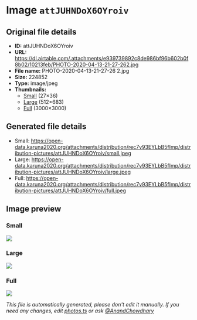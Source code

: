 # Image `attJUHNDoX6OYroiv`

## Original file details

- **ID:** attJUHNDoX6OYroiv
- **URL:** https://dl.airtable.com/.attachments/e939739892c8de986bf96b602b0f8b02/10213feb/PHOTO-2020-04-13-21-27-262.jpg
- **File name:** PHOTO-2020-04-13-21-27-26 2.jpg
- **Size:** 224852
- **Type:** image/jpeg
- **Thumbnails:**
  - [Small](https://dl.airtable.com/.attachmentThumbnails/8c0c234a8030d7c4822cd382569df538/a03ce058) (27×36)
  - [Large](https://dl.airtable.com/.attachmentThumbnails/83b2d772ff93fc759e9838df12e9af62/a0ebb9dd) (512×683)
  - [Full](https://dl.airtable.com/.attachmentThumbnails/2bc083dfb0c90ce0b8f733f9c019efb1/d53d08fa) (3000×3000)

## Generated file details

- Small: https://open-data.karuna2020.org/attachments/distribution/rec7v93EYLbB5fImp/distribution-pictures/attJUHNDoX6OYroiv/small.jpeg
- Large: https://open-data.karuna2020.org/attachments/distribution/rec7v93EYLbB5fImp/distribution-pictures/attJUHNDoX6OYroiv/large.jpeg
- Full: https://open-data.karuna2020.org/attachments/distribution/rec7v93EYLbB5fImp/distribution-pictures/attJUHNDoX6OYroiv/full.jpeg

## Image preview

### Small

![](https://open-data.karuna2020.org/attachments/distribution/rec7v93EYLbB5fImp/distribution-pictures/attJUHNDoX6OYroiv/small.jpeg)

### Large

![](https://open-data.karuna2020.org/attachments/distribution/rec7v93EYLbB5fImp/distribution-pictures/attJUHNDoX6OYroiv/large.jpeg)

### Full

![](https://open-data.karuna2020.org/attachments/distribution/rec7v93EYLbB5fImp/distribution-pictures/attJUHNDoX6OYroiv/full.jpeg)

_This file is automatically generated, please don't edit it manually. If you need any changes, edit [photos.ts](/photos.ts) or ask [@AnandChowdhary](https://github.com/AnandChowdhary)_
